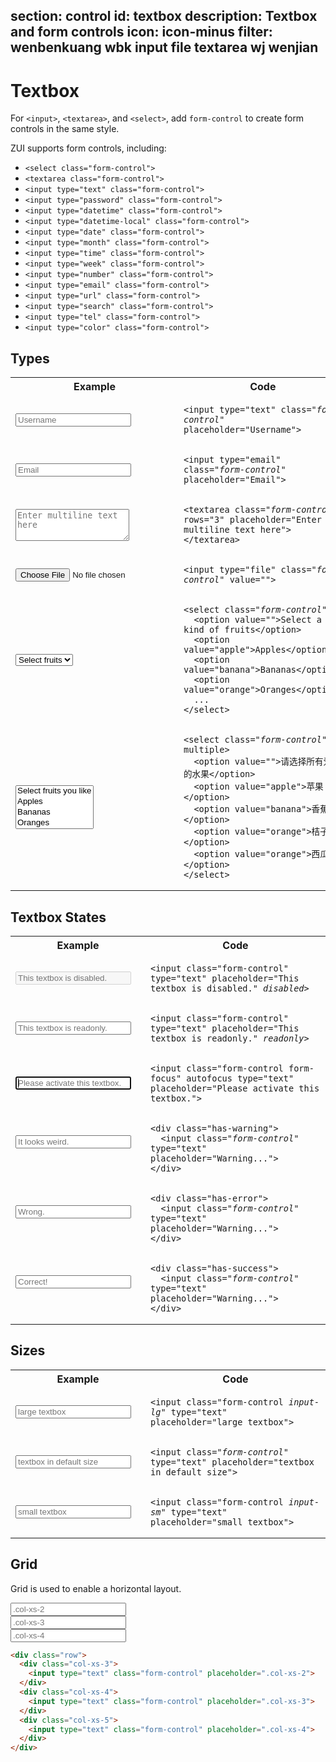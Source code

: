 ﻿section: control
id: textbox
description: Textbox and form controls
icon: icon-minus
filter: wenbenkuang wbk input file textarea wj wenjian
---

# Textbox 

For `<input>`, `<textarea>`, and `<select>`, add `form-control` to create form controls in the same style.

ZUI supports form controls, including:

 - `<select class="form-control">`
 - `<textarea class="form-control">`
 - `<input type="text" class="form-control">`
 - `<input type="password" class="form-control">`
 - `<input type="datetime" class="form-control">`
 - `<input type="datetime-local" class="form-control">`
 - `<input type="date" class="form-control">`
 - `<input type="month" class="form-control">`
 - `<input type="time" class="form-control">`
 - `<input type="week" class="form-control">`
 - `<input type="number" class="form-control">`
 - `<input type="email" class="form-control">`
 - `<input type="url" class="form-control">`
 - `<input type="search" class="form-control">`
 - `<input type="tel" class="form-control">`
 - `<input type="color" class="form-control">`

## Types

<table class="table">
  <tbody>
    <tr>
      <th width="200px">Example</th>
      <th>Code</th>
    </tr>
    <tr>
      <td><input type="text" class="form-control" placeholder=
      "Username"></td>
      <td><pre><code>&lt;input type=&quot;text&quot; class=&quot;<em>form-control</em>&quot; placeholder=&quot;Username&quot;&gt;</code></pre></td>
    </tr>
    <tr>
      <td><input type="email" class="form-control" placeholder=
      "Email"></td>
      <td>
        <pre><code>&lt;input type=&quot;email&quot; class=&quot;<em>form-control</em>&quot; placeholder=&quot;Email&quot;&gt;</code></pre>
      </td>
    </tr>
    <tr>
      <td>
      <textarea class="form-control" rows="3" placeholder="Enter multiline text here"></textarea></td>
      <td>
        <pre><code>&lt;textarea class=&quot;<em>form-control</em>&quot; rows=&quot;3&quot; placeholder=&quot;Enter multiline text here&quot;&gt;&lt;/textarea&gt;</code></pre>
      </td>
    </tr>
    <tr>
      <td><input type="file" value="" class="form-control"></td>
      <td><pre><code>&lt;input type=&quot;file&quot; class=&quot;<em>form-control</em>&quot; value=&quot;&quot;&gt;</code></pre></td>
    </tr>
    <tr>
      <td>
        <select class="form-control">
          <option value="">Select fruits</option>
          <option value="apple">Apples</option>
          <option value="banana">Bananas</option>
          <option value="orange">Oranges</option>
        </select>
      </td>
      <td><pre><code>&lt;select class=&quot;<em>form-control</em>&quot;&gt;
  &lt;option value=&quot;&quot;&gt;Select a kind of fruits&lt;/option&gt;
  &lt;option value=&quot;apple&quot;&gt;Apples&lt;/option&gt;
  &lt;option value=&quot;banana&quot;&gt;Bananas&lt;/option&gt;
  &lt;option value=&quot;orange&quot;&gt;Oranges&lt;/option&gt;
  ...
&lt;/select&gt;</code></pre></td>
    </tr>
    <tr>
      <td>
        <select class="form-control" multiple>
          <option value="">Select fruits you like</option>
          <option value="apple">Apples</option>
          <option value="banana">Bananas</option>
          <option value="orange">Oranges</option>
          <option value="orange">Watermelons</option>
        </select>
      </td>
      <td><pre><code>&lt;select class=&quot;<em>form-control</em>&quot; multiple&gt;
  &lt;option value=&quot;&quot;&gt;&#x8bf7;&#x9009;&#x62e9;&#x6240;&#x6709;&#x7231;&#x5403;&#x7684;&#x6c34;&#x679c;&lt;/option&gt;
  &lt;option value=&quot;apple&quot;&gt;&#x82f9;&#x679c;&lt;/option&gt;
  &lt;option value=&quot;banana&quot;&gt;&#x9999;&#x8549;&lt;/option&gt;
  &lt;option value=&quot;orange&quot;&gt;&#x6854;&#x5b50;&lt;/option&gt;
  &lt;option value=&quot;orange&quot;&gt;&#x897f;&#x74dc;&lt;/option&gt;
&lt;/select&gt;</code></pre></td>
    </tr>
  </tbody>
</table>

## Textbox States

<table class="table">
  <tbody>
    <tr>
      <th width="200px">Example</th>
      <th>Code</th>
    </tr>
    <tr>
      <td><input class="form-control" type="text" placeholder=
      "This textbox is disabled." disabled>
      <br></td>
      <td><pre><code>&lt;input class=&quot;form-control&quot; type=&quot;text&quot; placeholder=&quot;This textbox is disabled.&quot; <em>disabled</em>&gt;</code></pre></td>
    </tr>
    <tr>
      <td><input class="form-control" type="text" placeholder=
      "This textbox is readonly." readonly>
      <br></td>
      <td><pre><code>&lt;input class=&quot;form-control&quot; type=&quot;text&quot; placeholder=&quot;This textbox is readonly.&quot; <em>readonly</em>&gt;</code></pre></td>
    </tr>
    <tr>
      <td><input class="form-control" autofocus type="text" placeholder="Please activate this textbox.">
      <br></td>
      <td><pre><code>&lt;input class=&quot;form-control form-focus&quot; autofocus type=&quot;text&quot; placeholder=&quot;Please activate this textbox.&quot;&gt;</code></pre></td>
    </tr>
    <tr>
      <td>
        <div class="has-warning">
          <input class="form-control" type="text" placeholder=
          "It looks weird.">
        </div>
        <br>
      </td>
      <td>
        <pre><code>&lt;div class=&quot;has-warning&quot;&gt;
  &lt;input class=&quot;<em>form-control</em>&quot; type=&quot;text&quot; placeholder=&quot;Warning...&quot;&gt;
&lt;/div&gt;</code></pre>
      </td>
    </tr>
    <tr>
      <td>
        <div class="has-error">
          <input class="form-control" type="text" placeholder=
          "Wrong.">
        </div>
        <br>
      </td>
      <td>
        <pre><code>&lt;div class=&quot;has-error&quot;&gt;
  &lt;input class=&quot;<em>form-control</em>&quot; type=&quot;text&quot; placeholder=&quot;Warning...&quot;&gt;
&lt;/div&gt;</code></pre>
      </td>
    </tr>
    <tr>
      <td>
        <div class="has-success">
          <input class="form-control" type="text" placeholder=
          "Correct!">
        </div>
        <br>
      </td>
      <td>
        <pre><code>&lt;div class=&quot;has-success&quot;&gt;
  &lt;input class=&quot;<em>form-control</em>&quot; type=&quot;text&quot; placeholder=&quot;Warning...&quot;&gt;
&lt;/div&gt;</code></pre>
      </td>
    </tr>
  </tbody>
</table>

## Sizes

<table class="table">
  <tbody>
    <tr>
      <th width="200px">Example</th>
      <th>Code</th>
    </tr>
    <tr>
      <td><input class="form-control input-lg" type="text" placeholder="large textbox"></td>
      <td><pre><code>&lt;input class=&quot;form-control <em>input-lg</em>&quot; type=&quot;text&quot; placeholder=&quot;large textbox&quot;&gt;</code></pre></td>
    </tr>
    <tr>
      <td><input class="form-control" type="text" placeholder=
      "textbox in default size"></td>
      <td><pre><code>&lt;input class=&quot;<em>form-control</em>&quot; type=&quot;text&quot; placeholder=&quot;textbox in default size&quot;&gt;</code></pre></td>
    </tr>
    <tr>
      <td><input class="form-control input-sm" type="text" placeholder="small textbox"></td>
      <td><pre><code>&lt;input class=&quot;form-control <em>input-sm</em>&quot; type=&quot;text&quot; placeholder=&quot;small textbox&quot;&gt;</code></pre></td>
    </tr>
  </tbody>
</table>

## Grid

Grid is used to enable a horizontal layout.

<div class="example">
  <div class="row">
    <div class="col-xs-3">
      <input type="text" class="form-control" placeholder=".col-xs-2">
    </div>
    <div class="col-xs-4">
      <input type="text" class="form-control" placeholder=".col-xs-3">
    </div>
    <div class="col-xs-5">
      <input type="text" class="form-control" placeholder=".col-xs-4">
    </div>
  </div>
</div>

```html
<div class="row">
  <div class="col-xs-3">
    <input type="text" class="form-control" placeholder=".col-xs-2">
  </div>
  <div class="col-xs-4">
    <input type="text" class="form-control" placeholder=".col-xs-3">
  </div>
  <div class="col-xs-5">
    <input type="text" class="form-control" placeholder=".col-xs-4">
  </div>
</div>
```

<style>
#pageContent table td > pre {margin-bottom: 0}
</style>
